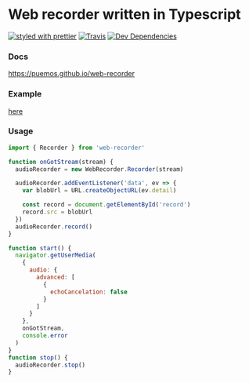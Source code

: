 # Web recorder written in Typescript

[![styled with prettier](https://img.shields.io/badge/styled_with-prettier-ff69b4.svg)](https://github.com/prettier/prettier)
[![Travis](https://img.shields.io/travis/puemos/web-recorder.svg)](https://travis-ci.org/puemos/web-recorder)
[![Dev Dependencies](https://david-dm.org/puemos/web-recorder/dev-status.svg)](https://david-dm.org/puemos/web-recorder)

### Docs

https://puemos.github.io/web-recorder

### Example

[here](https://github.com/puemos/web-recorder/blob/master/examples/simple.html)

### Usage

```js
import { Recorder } from 'web-recorder'

function onGotStream(stream) {
  audioRecorder = new WebRecorder.Recorder(stream)

  audioRecorder.addEventListener('data', ev => {
    var blobUrl = URL.createObjectURL(ev.detail)

    const record = document.getElementById('record')
    record.src = blobUrl
  })
  audioRecorder.record()
}

function start() {
  navigator.getUserMedia(
    {
      audio: {
        advanced: [
          {
            echoCancelation: false
          }
        ]
      }
    },
    onGotStream,
    console.error
  )
}
function stop() {
  audioRecorder.stop()
}
```

